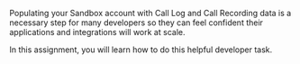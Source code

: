 Populating your Sandbox account with Call Log and Call Recording data is a necessary step for many developers so they can feel confident their applications and integrations will work at scale.

In this assignment, you will learn how to do this helpful developer task.

